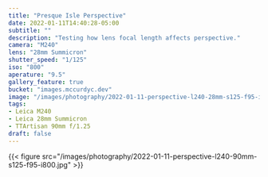 ```yaml
---
title: "Presque Isle Perspective"
date: 2022-01-11T14:40:28-05:00
subtitle: ""
description: "Testing how lens focal length affects perspective."
camera: "M240"
lens: "28mm Summicron"
shutter_speed: "1/125"
iso: "800"
aperature: "9.5"
gallery_feature: true
bucket: "images.mccurdyc.dev"
image: "/images/photography/2022-01-11-perspective-l240-28mm-s125-f95-i800.jpg"
tags:
- Leica M240
- Leica 28mm Summicron
- TTArtisan 90mm f/1.25
draft: false
---
```


{{< figure src="/images/photography/2022-01-11-perspective-l240-90mm-s125-f95-i800.jpg" >}}
